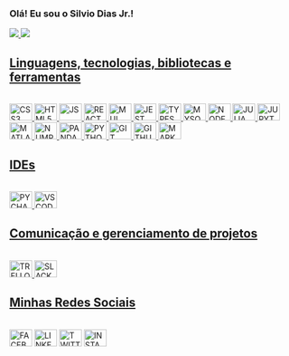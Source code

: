 ### Olá! Eu sou o Silvio Dias Jr.!

<div>
  <a href='https://github.com/silviordjr'>
    <img heigth='180em' src='https://github-readme-stats.vercel.app/api?username=silviordjr&show_icons=true&theme=dracula&include_all_commits=true&count_private=true'/>
    <img heigth='180em' src='https://github-readme-stats.vercel.app/api/top-langs/?username=silviordjr&layout=compact&langs_count=16&theme=dracula'/>
</div>
<h2>Linguagens, tecnologias, bibliotecas e ferramentas</h2>
<div style='display: inline_block'><br>
  <img aligin='center' alt='CSS3' height='30' width='40' src="https://cdn.jsdelivr.net/gh/devicons/devicon/icons/css3/css3-original.svg" />
  <img aligin='center' alt='HTML5' height='30' width='40' src="https://cdn.jsdelivr.net/gh/devicons/devicon/icons/html5/html5-original.svg" />
  <img aligin='center' alt='JS' height='30' width='40' src="https://cdn.jsdelivr.net/gh/devicons/devicon/icons/javascript/javascript-plain.svg" />
  <img aligin='center' alt='REACT' height='30' width='40' src="https://cdn.jsdelivr.net/gh/devicons/devicon/icons/react/react-original.svg" />
  <img aligin='center' alt='MUI' height='30' width='40' src="https://cdn.jsdelivr.net/gh/devicons/devicon/icons/materialui/materialui-original.svg" />
  <img aligin='center' alt='JEST' height='30' width='40'  src="https://cdn.jsdelivr.net/gh/devicons/devicon/icons/jest/jest-plain.svg" />
  <img aligin='center' alt='TYPESCRIPT' height='30' width='40' src="https://cdn.jsdelivr.net/gh/devicons/devicon/icons/typescript/typescript-original.svg" />
  <img aligin='center' alt='MYSQL' height='30' width='40' src="https://cdn.jsdelivr.net/gh/devicons/devicon/icons/mysql/mysql-original-wordmark.svg" />
  <img aligin='center' alt='NODEJS' height='30' width='40' src="https://cdn.jsdelivr.net/gh/devicons/devicon/icons/nodejs/nodejs-original.svg" />
  <img aligin='center' alt='JULIA' height='30' width='40' src="https://cdn.jsdelivr.net/gh/devicons/devicon/icons/julia/julia-original.svg" />
  <img aligin='center' alt='JUPYTER' height='30' width='40' src="https://cdn.jsdelivr.net/gh/devicons/devicon/icons/jupyter/jupyter-original-wordmark.svg" />
  <img aligin='center' alt='MATLAB' height='30' width='40' src="https://cdn.jsdelivr.net/gh/devicons/devicon/icons/matlab/matlab-original.svg" />
  <img aligin='center' alt='NUMPY' height='30' width='40'  src="https://cdn.jsdelivr.net/gh/devicons/devicon/icons/numpy/numpy-original-wordmark.svg" />
  <img aligin='center' alt='PANDAS' height='30' width='40' src="https://cdn.jsdelivr.net/gh/devicons/devicon/icons/pandas/pandas-original.svg" />
  <img aligin='center' alt='PYTHON' height='30' width='40' src="https://cdn.jsdelivr.net/gh/devicons/devicon/icons/python/python-original.svg" />
  <img aligin='center' alt='GIT' height='30' width='40' src="https://cdn.jsdelivr.net/gh/devicons/devicon/icons/git/git-original.svg" />
  <img aligin='center' alt='GITHUB' height='30' width='40' src="https://cdn.jsdelivr.net/gh/devicons/devicon/icons/github/github-original.svg" />
  <img aligin='center' alt='MARKDOWN' height='30' width='40' src="https://cdn.jsdelivr.net/gh/devicons/devicon/icons/markdown/markdown-original.svg" />
</div>
<h2>IDEs</h2>
<div style='display: inline_block'><br>
  <img aligin='center' alt='PYCHARM' height='30' width='40' src="https://cdn.jsdelivr.net/gh/devicons/devicon/icons/pycharm/pycharm-original.svg" />
  <img aligin='center' alt='VSCODE' height='30' width='40' src="https://cdn.jsdelivr.net/gh/devicons/devicon/icons/vscode/vscode-original.svg" />
</div>
<h2>Comunicação e gerenciamento de projetos</h2>
<div style='display: inline_block'><br>
  <img aligin='center' alt='TRELLO' height='30' width='40'  src="https://cdn.jsdelivr.net/gh/devicons/devicon/icons/trello/trello-plain.svg" />
  <img aligin='center' alt='SLACK' height='30' width='40' src="https://cdn.jsdelivr.net/gh/devicons/devicon/icons/slack/slack-original.svg" />
</div>
<h2>Minhas Redes Sociais</h2>
<div style='display: inline_block'><br>
  <a href='https://www.facebook.com/silviodiasjunior.shibe' target="_blank"><img aligin='center' alt='FACEBOOK' height='30' width='40' src="https://cdn.jsdelivr.net/gh/devicons/devicon/icons/facebook/facebook-plain.svg" /></a>
  <a href='https://www.linkedin.com/in/silvio-dias-junior/' target='_blank'><img aligin='center' alt='LINKEDIN' height='30' width='40' src="https://cdn.jsdelivr.net/gh/devicons/devicon/icons/linkedin/linkedin-original.svg" /></a>
  <a href='https://twitter.com/silviordjr' target='_blank'><img aligin='center' alt='TWITTER' height='30' width='40' src="https://cdn.jsdelivr.net/gh/devicons/devicon/icons/twitter/twitter-original.svg" /></a>
  <a href='https://www.instagram.com/silviordjr/' target='_blank'><img aligin='center' alt='INSTAGRAM' height='30' width='40' src="https://img.icons8.com/fluency/48/000000/instagram-new.png"/></a>
</div>
  
